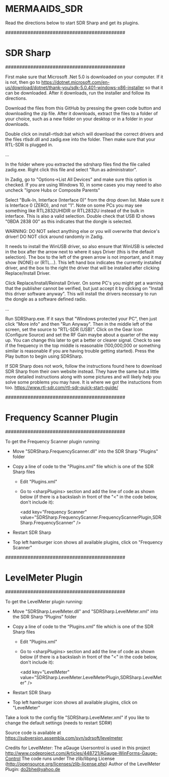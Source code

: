 # MERMAAIDS_SDR

Read the directions below to start SDR Sharp and get its plugins. 

###########################################
# SDR Sharp
###########################################

First make sure that Microsoft .Net 5.0 is downloaded on your computer. If it is not, then go to https://dotnet.microsoft.com/en-us/download/dotnet/thank-you/sdk-5.0.401-windows-x86-installer so that it can be downloaded. After it downloads, run the installer and follow its directions.

Download the files from this GitHub by pressing the green code button and downloading the zip file. After it downloads, extract the files to a folder of your choice, such as a new folder on your desktop or in a folder in your downloads.  

Double click on install-rtlsdr.bat which will download the correct drivers and the files rtlsdr.dll and zadig.exe into the folder. Then make sure that your RTL-SDR is plugged in. 

...

In the folder where you extracted the sdrsharp files find the file called zadig.exe. Right click this file and select "Run as administrator".

In Zadig, go to "Options->List All Devices" and make sure this option is checked. If you are using Windows 10, in some cases you may need to also uncheck "Ignore Hubs or Composite Parents"

Select "Bulk-In, Interface (Interface 0)" from the drop down list. Make sure it is Interface 0 (ZERO), and not "1". Note on some PCs you may see something like RTL2832UHIDIR or RTL2832U instead of the bulk in interface. This is also a valid selection. Double check that USB ID shows "0BDA 2838 00" as this indicates that the dongle is selected.

WARNING: DO NOT select anything else or you will overwrite that device's driver! DO NOT click around randomly in Zadig.

It needs to install the WinUSB driver, so also ensure that WinUSB is selected in the box after the arrow next to where it says Driver (this is the default selection). The box to the left of the green arrow is not important, and it may show (NONE) or (RTL...). This left hand box indicates the currently installed driver, and the box to the right the driver that will be installed after clicking Replace/Install Driver.

Click Replace/Install/Reinstall Driver. On some PC's you might get a warning that the publisher cannot be verified, but just accept it by clicking on "Install this driver software anyway". This will install the drivers necessary to run the dongle as a software defined radio.

...

Run SDRSharp.exe. If it says that "Windows protected your PC", then just click "More info" and then "Run Anyway". Then in the middle left of the screen, set the source to "RTL-SDR (USB)". Click on the Gear Icon (Configure Source) and set the RF Gain maybe about a quarter of the way up. You can change this later to get a better or clearer signal. Check to see if the frequency in the top middle is reasonable (100,000,000 or something similar is reasonable if you are having trouble getting started). Press the Play button to begin using SDRSharp. 

If SDR Sharp does not work, follow the instructions found here to download SDR Sharp from their own website instead. They have the same but a little more detailed instructions along with some pictures and will likely help you solve some problems you may have. It is where we got the instuctions from too. https://www.rtl-sdr.com/rtl-sdr-quick-start-guide/


###########################################
# Frequency Scanner Plugin
###########################################

To get the Frequency Scanner plugin running: 
  - Move "SDRSharp.FrequencyScanner.dll" into the SDR Sharp "Plugins" folder
  - Copy a line of code to the "Plugins.xml" file which is one of the SDR Sharp files
      - Edit "Plugins.xml"
      - Go to \<sharpPlugins> section and add the line of code as shown below (if there is a backslash in front of the "<" in the code below, don't include it):
  
        \<add key="Frequency Scanner" value="SDRSharp.FrequencyScanner.FrequencyScannerPlugin,SDRSharp.FrequencyScanner" />
  
  - Restart SDR Sharp
  - Top left hamburger icon shows all available plugins, click on "Frequency Scanner"


###########################################
# LevelMeter Plugin
###########################################

To get the LevelMeter plugin running: 
  - Move "SDRSharp.LevelMeter.dll" and "SDRSharp.LevelMeter.xml" into the SDR Sharp “Plugins” folder
  - Copy a line of code to the “Plugins.xml” file which is one of the SDR Sharp files
      - Edit "Plugins.xml"
      - Go to \<sharpPlugins> section and add the line of code as shown below (if there is a backslash in front of the "<" in the code below, don't include it):
  
        \<add key="LevelMeter" value="SDRSharp.LevelMeter.LevelMeterPlugin,SDRSharp.LevelMeter" />
  
  - Restart SDR Sharp
  - Top left hamburger icon shows all available plugins, click on "LevelMeter"

Take a look to the config file "SDRSharp.LevelMeter.xml" if you like to change the default settings (needs to restart SDR#)
 
Source code is available at https://subversion.assembla.com/svn/sdrsoft/levelmeter

Credits for LevelMeter: 
  The aGauge Usersontrol is used in this project 
  http://www.codeproject.com/Articles/448721/AGauge-WinForms-Gauge-Control
  The code runs under The zlib/libpng License (http://opensource.org/licenses/zlib-license.php)
  Author of the LevelMeter Plugin: 
    do2bhe@yahoo.de
